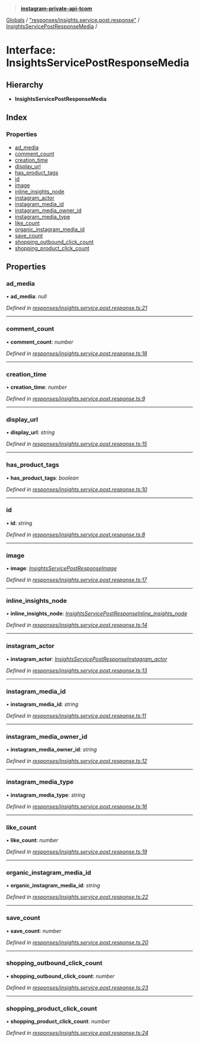 > **[instagram-private-api-tcom](../README.md)**

[Globals](../README.md) / ["responses/insights.service.post.response"](../modules/_responses_insights_service_post_response_.md) / [InsightsServicePostResponseMedia](_responses_insights_service_post_response_.insightsservicepostresponsemedia.md) /

# Interface: InsightsServicePostResponseMedia

## Hierarchy

* **InsightsServicePostResponseMedia**

## Index

### Properties

* [ad_media](_responses_insights_service_post_response_.insightsservicepostresponsemedia.md#ad_media)
* [comment_count](_responses_insights_service_post_response_.insightsservicepostresponsemedia.md#comment_count)
* [creation_time](_responses_insights_service_post_response_.insightsservicepostresponsemedia.md#creation_time)
* [display_url](_responses_insights_service_post_response_.insightsservicepostresponsemedia.md#display_url)
* [has_product_tags](_responses_insights_service_post_response_.insightsservicepostresponsemedia.md#has_product_tags)
* [id](_responses_insights_service_post_response_.insightsservicepostresponsemedia.md#id)
* [image](_responses_insights_service_post_response_.insightsservicepostresponsemedia.md#image)
* [inline_insights_node](_responses_insights_service_post_response_.insightsservicepostresponsemedia.md#inline_insights_node)
* [instagram_actor](_responses_insights_service_post_response_.insightsservicepostresponsemedia.md#instagram_actor)
* [instagram_media_id](_responses_insights_service_post_response_.insightsservicepostresponsemedia.md#instagram_media_id)
* [instagram_media_owner_id](_responses_insights_service_post_response_.insightsservicepostresponsemedia.md#instagram_media_owner_id)
* [instagram_media_type](_responses_insights_service_post_response_.insightsservicepostresponsemedia.md#instagram_media_type)
* [like_count](_responses_insights_service_post_response_.insightsservicepostresponsemedia.md#like_count)
* [organic_instagram_media_id](_responses_insights_service_post_response_.insightsservicepostresponsemedia.md#organic_instagram_media_id)
* [save_count](_responses_insights_service_post_response_.insightsservicepostresponsemedia.md#save_count)
* [shopping_outbound_click_count](_responses_insights_service_post_response_.insightsservicepostresponsemedia.md#shopping_outbound_click_count)
* [shopping_product_click_count](_responses_insights_service_post_response_.insightsservicepostresponsemedia.md#shopping_product_click_count)

## Properties

###  ad_media

• **ad_media**: *null*

*Defined in [responses/insights.service.post.response.ts:21](https://github.com/cuonglnhust/instagram-private-api-tcom/blob/3e16058/src/responses/insights.service.post.response.ts#L21)*

___

###  comment_count

• **comment_count**: *number*

*Defined in [responses/insights.service.post.response.ts:18](https://github.com/cuonglnhust/instagram-private-api-tcom/blob/3e16058/src/responses/insights.service.post.response.ts#L18)*

___

###  creation_time

• **creation_time**: *number*

*Defined in [responses/insights.service.post.response.ts:9](https://github.com/cuonglnhust/instagram-private-api-tcom/blob/3e16058/src/responses/insights.service.post.response.ts#L9)*

___

###  display_url

• **display_url**: *string*

*Defined in [responses/insights.service.post.response.ts:15](https://github.com/cuonglnhust/instagram-private-api-tcom/blob/3e16058/src/responses/insights.service.post.response.ts#L15)*

___

###  has_product_tags

• **has_product_tags**: *boolean*

*Defined in [responses/insights.service.post.response.ts:10](https://github.com/cuonglnhust/instagram-private-api-tcom/blob/3e16058/src/responses/insights.service.post.response.ts#L10)*

___

###  id

• **id**: *string*

*Defined in [responses/insights.service.post.response.ts:8](https://github.com/cuonglnhust/instagram-private-api-tcom/blob/3e16058/src/responses/insights.service.post.response.ts#L8)*

___

###  image

• **image**: *[InsightsServicePostResponseImage](_responses_insights_service_post_response_.insightsservicepostresponseimage.md)*

*Defined in [responses/insights.service.post.response.ts:17](https://github.com/cuonglnhust/instagram-private-api-tcom/blob/3e16058/src/responses/insights.service.post.response.ts#L17)*

___

###  inline_insights_node

• **inline_insights_node**: *[InsightsServicePostResponseInline_insights_node](_responses_insights_service_post_response_.insightsservicepostresponseinline_insights_node.md)*

*Defined in [responses/insights.service.post.response.ts:14](https://github.com/cuonglnhust/instagram-private-api-tcom/blob/3e16058/src/responses/insights.service.post.response.ts#L14)*

___

###  instagram_actor

• **instagram_actor**: *[InsightsServicePostResponseInstagram_actor](_responses_insights_service_post_response_.insightsservicepostresponseinstagram_actor.md)*

*Defined in [responses/insights.service.post.response.ts:13](https://github.com/cuonglnhust/instagram-private-api-tcom/blob/3e16058/src/responses/insights.service.post.response.ts#L13)*

___

###  instagram_media_id

• **instagram_media_id**: *string*

*Defined in [responses/insights.service.post.response.ts:11](https://github.com/cuonglnhust/instagram-private-api-tcom/blob/3e16058/src/responses/insights.service.post.response.ts#L11)*

___

###  instagram_media_owner_id

• **instagram_media_owner_id**: *string*

*Defined in [responses/insights.service.post.response.ts:12](https://github.com/cuonglnhust/instagram-private-api-tcom/blob/3e16058/src/responses/insights.service.post.response.ts#L12)*

___

###  instagram_media_type

• **instagram_media_type**: *string*

*Defined in [responses/insights.service.post.response.ts:16](https://github.com/cuonglnhust/instagram-private-api-tcom/blob/3e16058/src/responses/insights.service.post.response.ts#L16)*

___

###  like_count

• **like_count**: *number*

*Defined in [responses/insights.service.post.response.ts:19](https://github.com/cuonglnhust/instagram-private-api-tcom/blob/3e16058/src/responses/insights.service.post.response.ts#L19)*

___

###  organic_instagram_media_id

• **organic_instagram_media_id**: *string*

*Defined in [responses/insights.service.post.response.ts:22](https://github.com/cuonglnhust/instagram-private-api-tcom/blob/3e16058/src/responses/insights.service.post.response.ts#L22)*

___

###  save_count

• **save_count**: *number*

*Defined in [responses/insights.service.post.response.ts:20](https://github.com/cuonglnhust/instagram-private-api-tcom/blob/3e16058/src/responses/insights.service.post.response.ts#L20)*

___

###  shopping_outbound_click_count

• **shopping_outbound_click_count**: *number*

*Defined in [responses/insights.service.post.response.ts:23](https://github.com/cuonglnhust/instagram-private-api-tcom/blob/3e16058/src/responses/insights.service.post.response.ts#L23)*

___

###  shopping_product_click_count

• **shopping_product_click_count**: *number*

*Defined in [responses/insights.service.post.response.ts:24](https://github.com/cuonglnhust/instagram-private-api-tcom/blob/3e16058/src/responses/insights.service.post.response.ts#L24)*